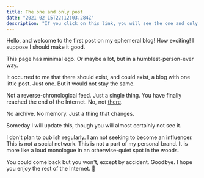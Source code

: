 ```yaml
---
title: The one and only post
date: "2021-02-15T22:12:03.284Z"
description: "If you click on this link, you will see the one and only post ever"
---
```


Hello, and welcome to the first post on my ephemeral blog!  How exciting! I suppose I should make it good. 

This page has minimal ego. Or maybe a lot, but in a humblest-person-ever way.

It occurred to me that there should exist, and could exist, a blog with one little post. Just one. But it would not stay the same.

Not a reverse-chronological feed. Just a single thing. You have finally reached the end of the Internet. No, not [there](http://hmpg.net/ "there"). 

No archive. No memory. Just a thing that changes. 

Someday I will update this, though you will almost certainly not see it.

I don't plan to publish regularly. I am not seeking to become an influencer. This is not a social network. This is not a part of my personal brand. It is more like a loud monologue in an otherwise-quiet spot in the woods.

 You could come back but you won't, except by accident. Goodbye. I hope you enjoy the rest of the Internet. 👋
